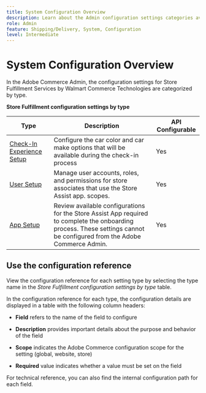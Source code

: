 ```yaml
---
title: System Configuration Overview
description: Learn about the Admin configuration settings categories available for the Store Fulfillment solution and how they are configured.
role: Admin
feature: Shipping/Delivery, System, Configuration
level: Intermediate
---
```

# System Configuration Overview

In the Adobe Commerce Admin, the configuration settings for Store Fulfillment Services by Walmart Commerce Technologies are categorized by type.

**Store Fulfillment configuration settings by type**

| **Type**                                                          | **Description**                                                                                                                                                          | **API Configurable** |
|-------------------------------------------------------------------|--------------------------------------------------------------------------------------------------------------------------------------------------------------------------|----------------------|
| [Check-In Experience Setup](store-location-map-provider-setup.md) | Configure the car color and car make options that will be available during the check-in process                                                                          | Yes                  |
| [User Setup](user-setup.md)                                       | Manage user accounts, roles, and permissions for store associates that use the Store Assist app. scopes.                                                                 | Yes                  |
| [App Setup](app-setup.md)                                         | Review available configurations for the Store Assist App required to complete the onboarding process. These settings cannot be configured from the Adobe Commerce Admin. | Yes                  |


## Use the configuration reference

View the configuration reference for each setting type by selecting the type name in the _Store Fulfillment configuration settings by type_ table. 

In the configuration reference for each type, the configuration details are displayed in a table with the following column headers:

- **Field** refers to the name of the field to configure

- **Description** provides important details about the purpose and behavior of the field

- **Scope** indicates the Adobe Commerce configuration scope for the setting (global, website, store)

- **Required** value indicates whether a value must be set on the field

For technical reference, you can also find the internal configuration path for each field.

